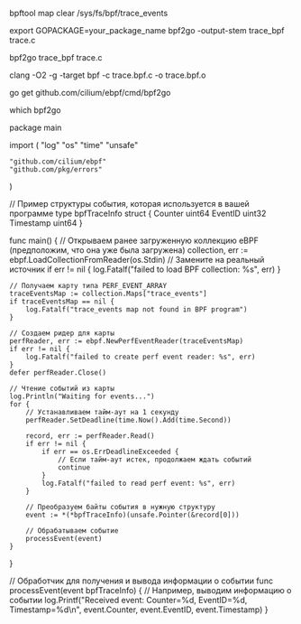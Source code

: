 bpftool map clear /sys/fs/bpf/trace_events


export GOPACKAGE=your_package_name
bpf2go -output-stem trace_bpf trace.c

bpf2go trace_bpf trace.c





clang -O2 -g -target bpf -c trace.bpf.c -o trace.bpf.o

go get github.com/cilium/ebpf/cmd/bpf2go

which bpf2go


package main

import (
	"log"
	"os"
	"time"
	"unsafe"

	"github.com/cilium/ebpf"
	"github.com/pkg/errors"
)

// Пример структуры события, которая используется в вашей программе
type bpfTraceInfo struct {
	Counter uint64
	EventID uint32
	Timestamp uint64
}

func main() {
	// Открываем ранее загруженную коллекцию eBPF (предположим, что она уже была загружена)
	collection, err := ebpf.LoadCollectionFromReader(os.Stdin) // Замените на реальный источник
	if err != nil {
		log.Fatalf("failed to load BPF collection: %s", err)
	}

	// Получаем карту типа PERF_EVENT_ARRAY
	traceEventsMap := collection.Maps["trace_events"]
	if traceEventsMap == nil {
		log.Fatalf("trace_events map not found in BPF program")
	}

	// Создаем ридер для карты
	perfReader, err := ebpf.NewPerfEventReader(traceEventsMap)
	if err != nil {
		log.Fatalf("failed to create perf event reader: %s", err)
	}
	defer perfReader.Close()

	// Чтение событий из карты
	log.Println("Waiting for events...")
	for {
		// Устанавливаем тайм-аут на 1 секунду
		perfReader.SetDeadline(time.Now().Add(time.Second))

		record, err := perfReader.Read()
		if err != nil {
			if err == os.ErrDeadlineExceeded {
				// Если тайм-аут истек, продолжаем ждать событий
				continue
			}
			log.Fatalf("failed to read perf event: %s", err)
		}

		// Преобразуем байты события в нужную структуру
		event := *(*bpfTraceInfo)(unsafe.Pointer(&record[0]))

		// Обрабатываем событие
		processEvent(event)
	}
}

// Обработчик для получения и вывода информации о событии
func processEvent(event bpfTraceInfo) {
	// Например, выводим информацию о событии
	log.Printf("Received event: Counter=%d, EventID=%d, Timestamp=%d\n", event.Counter, event.EventID, event.Timestamp)
}

